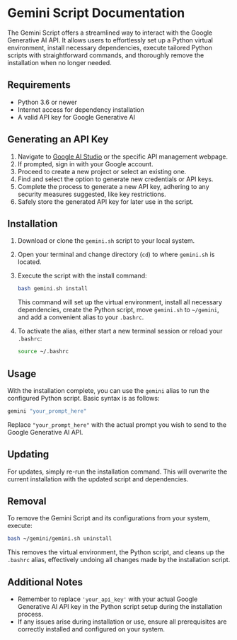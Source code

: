 # Gemini Script Documentation

The Gemini Script offers a streamlined way to interact with the Google Generative AI API. It allows users to effortlessly set up a Python virtual environment, install necessary dependencies, execute tailored Python scripts with straightforward commands, and thoroughly remove the installation when no longer needed.

## Requirements

- Python 3.6 or newer
- Internet access for dependency installation
- A valid API key for Google Generative AI

## Generating an API Key

1. Navigate to [Google AI Studio](https://aistudio.google.com/app/prompts/new_chat) or the specific API management webpage.
2. If prompted, sign in with your Google account.
3. Proceed to create a new project or select an existing one.
4. Find and select the option to generate new credentials or API keys.
5. Complete the process to generate a new API key, adhering to any security measures suggested, like key restrictions.
6. Safely store the generated API key for later use in the script.

## Installation

1. Download or clone the `gemini.sh` script to your local system.
2. Open your terminal and change directory (`cd`) to where `gemini.sh` is located.
3. Execute the script with the install command:
   ```bash
   bash gemini.sh install
   ```
   This command will set up the virtual environment, install all necessary dependencies, create the Python script, move `gemini.sh` to `~/gemini`, and add a convenient alias to your `.bashrc`.

4. To activate the alias, either start a new terminal session or reload your `.bashrc`:
   ```bash
   source ~/.bashrc
   ```

## Usage

With the installation complete, you can use the `gemini` alias to run the configured Python script. Basic syntax is as follows:
```bash
gemini "your_prompt_here"
```
Replace `"your_prompt_here"` with the actual prompt you wish to send to the Google Generative AI API.

## Updating

For updates, simply re-run the installation command. This will overwrite the current installation with the updated script and dependencies.

## Removal

To remove the Gemini Script and its configurations from your system, execute:
```bash
bash ~/gemini/gemini.sh uninstall
```
This removes the virtual environment, the Python script, and cleans up the `.bashrc` alias, effectively undoing all changes made by the installation script.

## Additional Notes

- Remember to replace `'your_api_key'` with your actual Google Generative AI API key in the Python script setup during the installation process.
- If any issues arise during installation or use, ensure all prerequisites are correctly installed and configured on your system.
